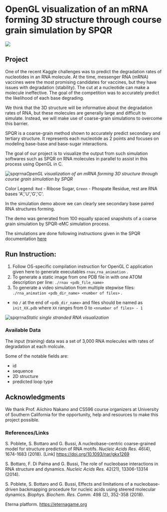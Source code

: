 # OpenGL visualization of an mRNA forming 3D structure through course grain simulation by SPQR
<a href="https://github.com/timkartar/cs596_rna_viz/graphs/contributors">
  <img src="https://contributors-img.web.app/image?repo=timkartar/cs596_rna_viz" />
</a>

## Project
One of the recent Kaggle challenges was to predict the degradation rates of nucleotides in an RNA molecule. At the time, messenger RNA (mRNA) vaccines were the most promising candidates for vaccines, but they have issues with degradation (stability). The cut at a nucleotide can make a molecule ineffective. The goal of the competition was to accurately predict the likelihood of each base degrading.

We think that the 3D structure will be informative about the degradation rates of RNA, but these molecules are generally large and difficult to simulate. Instead, we will make use of coarse-grain simulations to overcome this barrier.

SPQR is a coarse-grain method shown to accurately predict secondary and tertiary structure. It represents each nucleotide as 2 points and focuses on modeling base-base and base-sugar interactions.

The goal of our project is to visualize the output from such simulation softwares such as SPQR on RNA molecules in parallel to assist in this process using OpenGL in C. 

![spqrrna](https://github.com/timkartar/cs596_rna_viz/blob/main/demo_gif/rna_animation_demo.gif?raw=true)*OpenGL visualization of an mRNA forming 3D structure through course grain simulation by SPQR*

Color Legend: `Red` - Ribose Sugar, `Green` - Phospate Residue, rest are RNA bases 'A','U','G','C'. 

In the simulation demo above we can clearly see secondary base paired RNA structures forming. 

The demo was generated from 100 equally spaced snapshots of a coarse grain simulation by SPQR-eMC simulation process.

The simulations are done following instructions given in the SPQR documentation <a href="https://github.com/timkartar/cs596_rna_viz/blob/main/spqr/doc/ug.pdf"> here </a>

## Run Instruction: 
1. Follow OS-specific compilation instruction for OpenGL C application given here to generate executables `rnav`,`rna_animation` . <br/>
2. To generate a static image from one PDB file in with one ATOM description per line: `./rnav <pdb_file_name>` <br/>
3. To generate a video simulation from multiple stepwise files: `./rna_animation <pdb_dir_name> <number of files>` . <br/>
- no `/` at the end of `<pdb_dir_name>` and files should be named as `init_XX.pdb` where `XX` ranges from 0 to `<nnumber of files> - 1`


![spqrrna](https://github.com/timkartar/cs596_rna_viz/blob/main/example_visualization.png?raw=true)*Static single stranded RNA visualization*



### Available Data
The input (training) data was a set of 3,000 RNA molecules with rates of degradation at each molcule.

Some of the notable fields are:
- id
- sequence
- 2D structure
- predicted loop type

## Acknowledgments 
We thank Prof. Aiichiro Nakano and CS596 course organizers at University of Southern California for the opportunity, help and resources to make this project possible. 

### References/Links
S. Poblete, S. Bottaro and G. Bussi, A nucleobase-centric coarse-grained model for structure prediction of RNA motifs. _Nucleic Acids Res._ 46(4), 1674-1683 (2018).  [Link] https://doi.org/10.1093/nar/gkx1269 

S. Bottaro, F. Di Palma and G. Bussi, The role of nucleobase interactions in RNA structure and dynamics. _Nucleic Acids Res._ 42(21), 13306-13314 (2014).

S. Poblete, S. Bottaro and G. Bussi, Effects and limitations of a nucleobase-driven backmapping procedure for nucleic acids using steered molecular dynamics. _Biophys. Biochem. Res. Comm._ 498 (2), 352-358 (2018).

Eterna platform. https://eternagame.org
